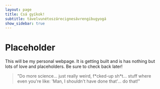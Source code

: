 ```yaml
---
layout: page
title: Csá gyíkok! 
subtitle: távelvunétoszárecignesávrengibugyogá 
show_sidebar: true
---
```


# Placeholder

This will be my personal webpage. It is getting built and is has nothing but lots of love and placeholders. Be sure to check back later!


> "Do more science... just really weird, f\*cked-up sh\*t... stuff where even you're like: 'Man, I shouldn't have done that'... do that!"

